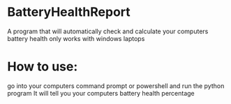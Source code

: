 # BatteryHealthReport
A program that will automatically check and calculate your computers battery health
only works with windows laptops
# How to use:
go into your computers command prompt or powershell and run the python program
It will tell you your computers battery health percentage
